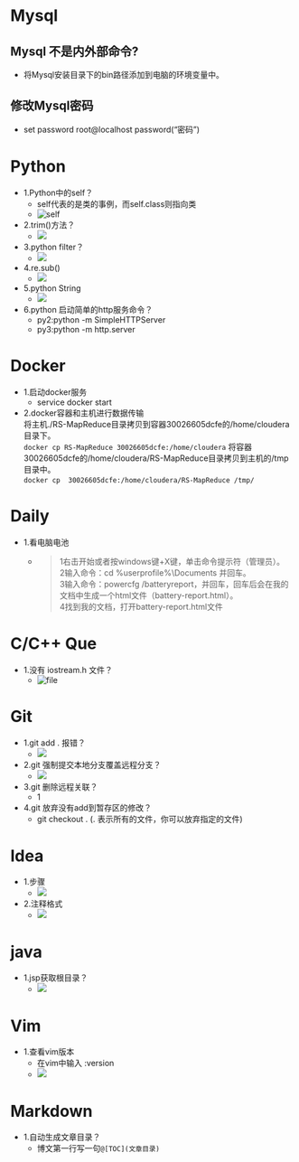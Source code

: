 # Mysql 
## Mysql 不是内外部命令?
- 将Mysql安装目录下的bin路径添加到电脑的环境变量中。
## 修改Mysql密码
- set password root@localhost password(“密码”)

# Python
- 1.Python中的self？
    - 	self代表的是类的事例，而self.class则指向类
    - ![self](Pictures/PythonSelf.png)
- 2.trim()方法？
    - ![](./Pictrues/gitTrim/png)
- 3.python filter？
    - ![](./Pictures/pythonFilter.png)
- 4.re.sub()
    - ![](./Pictures/pythonReSub.png)
- 5.python String 
    - ![](./Pictures/pythonString.png)
- 6.python 启动简单的http服务命令？
    - py2:python -m SimpleHTTPServer 
    - py3:python -m http.server
# Docker
- 1.启动docker服务
    - service docker start
- 2.docker容器和主机进行数据传输  
    将主机./RS-MapReduce目录拷贝到容器30026605dcfe的/home/cloudera目录下。  
    `docker cp RS-MapReduce 30026605dcfe:/home/cloudera`
    将容器30026605dcfe的/home/cloudera/RS-MapReduce目录拷贝到主机的/tmp目录中。  
    `docker cp  30026605dcfe:/home/cloudera/RS-MapReduce /tmp/`
# Daily
- 1.看电脑电池
    - >	1右击开始或者按windows键+X键，单击命令提示符（管理员）。  
	2输入命令：cd %userprofile%\Documents 并回车。  
	3输入命令：powercfg /batteryreport，并回车，回车后会在我的文档中生成一个html文件（battery-report.html）。  
	4找到我的文档，打开battery-report.html文件  


# C/C++ Que
- 1.没有 iostream.h 文件？
    - ![file](./Pictures/cFileNotFound.png)

# Git 
- 1.git add . 报错？
    - ![](./Pictures/gitAddError.png)
- 2.git 强制提交本地分支覆盖远程分支？
    - ![](./Pictrues/gitMergeOrigin.png)
- 3.git 删除远程关联？
    - 1[](./Pictrues/gitRemoveOrigin.png)
- 4.git 放弃没有add到暂存区的修改？
    - git checkout . (. 表示所有的文件，你可以放弃指定的文件)

# Idea 
- 1.步骤
    - ![](./Pictures/ideaOpen.png)
- 2.注释格式
    - ![](./Pictures/ideaExper.png)

# java
- 1.jsp获取根目录？
    - ![](./Pictures/javaWebContextPath.png)
# Vim
- 1.查看vim版本
    - 在vim中输入 :version
    - ![](./Pritures/gitVersion.png)
# Markdown 
- 1.自动生成文章目录？
    - 博文第一行写一句`@[TOC](文章目录)`
# 